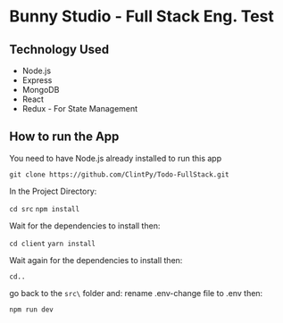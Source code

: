 # Bunny Studio - Full Stack Eng. Test

## Technology Used
- Node.js
- Express
- MongoDB
- React
- Redux - For State Management

## How to run the App

You need to have Node.js already installed to run this app

```git clone https://github.com/ClintPy/Todo-FullStack.git```

In the Project Directory:

```cd src```
```npm install```

Wait for the dependencies to install then:

```cd client```
```yarn install```

Wait again for the dependencies to install then:

```cd..```

go back to the ``src\`` folder and:
rename .env-change file to .env then:

```npm run dev```

